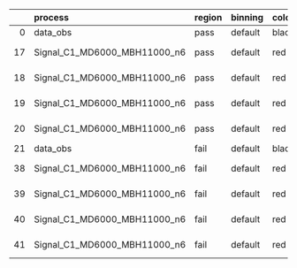 |    | process                      | region   | binning   | color   | process_type   |   scale | variation   | source_filename                                                       | source_histname    | alias                        | title     |   combine_idx |     lnN |   shapes | syst_type   | direction   | variation_alias   |
|---:|:-----------------------------|:---------|:----------|:--------|:---------------|--------:|:------------|:----------------------------------------------------------------------|:-------------------|:-----------------------------|:----------|--------------:|--------:|---------:|:------------|:------------|:------------------|
|  0 | data_obs                     | pass     | default   | black   | DATA           |       1 | nominal     | ./histograms_for_2DAlphabet_v18//BH_Data.root                         | hpass              | Data                         | Data      |           nan | nan     |      nan | nan         | nan         | nan               |
| 17 | Signal_C1_MD6000_MBH11000_n6 | pass     | default   | red     | SIGNAL         |       1 | lumi        | ./histograms_for_2DAlphabet_v18//BH_Signal_C1_MD6000_MBH11000_n6.root | hpass              | Signal_C1_MD6000_MBH11000_n6 | BH signal |           nan |   1.016 |      nan | lnN         | nan         | nan               |
| 18 | Signal_C1_MD6000_MBH11000_n6 | pass     | default   | red     | SIGNAL         |       1 | SVM         | ./histograms_for_2DAlphabet_v18//BH_Signal_C1_MD6000_MBH11000_n6.root | hpass_SVMsyst_up   | Signal_C1_MD6000_MBH11000_n6 | BH signal |           nan | nan     |        1 | shapes      | Up          | SVMsyst           |
| 19 | Signal_C1_MD6000_MBH11000_n6 | pass     | default   | red     | SIGNAL         |       1 | SVM         | ./histograms_for_2DAlphabet_v18//BH_Signal_C1_MD6000_MBH11000_n6.root | hpass_SVMsyst_down | Signal_C1_MD6000_MBH11000_n6 | BH signal |           nan | nan     |        1 | shapes      | Down        | SVMsyst           |
| 20 | Signal_C1_MD6000_MBH11000_n6 | pass     | default   | red     | SIGNAL         |       1 | nominal     | ./histograms_for_2DAlphabet_v18//BH_Signal_C1_MD6000_MBH11000_n6.root | hpass              | Signal_C1_MD6000_MBH11000_n6 | BH signal |           nan | nan     |      nan | nan         | nan         | nan               |
| 21 | data_obs                     | fail     | default   | black   | DATA           |       1 | nominal     | ./histograms_for_2DAlphabet_v18//BH_Data.root                         | hfail              | Data                         | Data      |           nan | nan     |      nan | nan         | nan         | nan               |
| 38 | Signal_C1_MD6000_MBH11000_n6 | fail     | default   | red     | SIGNAL         |       1 | lumi        | ./histograms_for_2DAlphabet_v18//BH_Signal_C1_MD6000_MBH11000_n6.root | hfail              | Signal_C1_MD6000_MBH11000_n6 | BH signal |           nan |   1.016 |      nan | lnN         | nan         | nan               |
| 39 | Signal_C1_MD6000_MBH11000_n6 | fail     | default   | red     | SIGNAL         |       1 | SVM         | ./histograms_for_2DAlphabet_v18//BH_Signal_C1_MD6000_MBH11000_n6.root | hfail_SVMsyst_up   | Signal_C1_MD6000_MBH11000_n6 | BH signal |           nan | nan     |        1 | shapes      | Up          | SVMsyst           |
| 40 | Signal_C1_MD6000_MBH11000_n6 | fail     | default   | red     | SIGNAL         |       1 | SVM         | ./histograms_for_2DAlphabet_v18//BH_Signal_C1_MD6000_MBH11000_n6.root | hfail_SVMsyst_down | Signal_C1_MD6000_MBH11000_n6 | BH signal |           nan | nan     |        1 | shapes      | Down        | SVMsyst           |
| 41 | Signal_C1_MD6000_MBH11000_n6 | fail     | default   | red     | SIGNAL         |       1 | nominal     | ./histograms_for_2DAlphabet_v18//BH_Signal_C1_MD6000_MBH11000_n6.root | hfail              | Signal_C1_MD6000_MBH11000_n6 | BH signal |           nan | nan     |      nan | nan         | nan         | nan               |